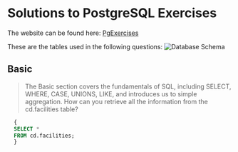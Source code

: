 # Solutions to PostgreSQL Exercises
The website can be found here: [PgExercises](https://pgexercises.com/)

These are the tables used in the following questions:
![Database Schema](https://user-images.githubusercontent.com/51142303/169714255-851da143-4fdf-4c57-b10c-932e659c5698.png)
<br>

## Basic 
> The Basic section covers the fundamentals of SQL, including SELECT, WHERE, CASE, UNIONS, LIKE, and introduces us to simple aggregation. 
How can you retrieve all the information from the cd.facilities table? </li>
  ``` SQL
    {
    SELECT *
    FROM cd.facilities;
    }
  ```
